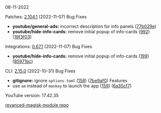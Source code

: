 08-11-2022

Patches:   [2.104.1](https://github.com/revanced/revanced-patches/compare/v2.104.0...v2.104.1) (2022-11-07)
 Bug Fixes
* **youtube/general-ads:** incorrect description for info panels ([77b029e](https://github.com/revanced/revanced-patches/commit/77b029e82e481a13516b1c8a888c42817507cdea))
* **youtube/hide-info-cards:** remove initial popup of info-cards ([992](https://github.com/revanced/revanced-patches/issues/992)) ([19f3f03](https://github.com/revanced/revanced-patches/commit/19f3f038585c313a969adf3d4095a60ab4c83ede))

Integrations:   [0.67.1](https://github.com/revanced/revanced-integrations/compare/v0.67.0...v0.67.1) (2022-11-07)
 Bug Fixes
* **youtube/hide-info-cards:** remove initial popup of info-cards ([199](https://github.com/revanced/revanced-integrations/issues/199)) ([85971bc](https://github.com/revanced/revanced-integrations/commit/85971bcd5e25e05d565e7d18d97b672363113ded))

CLI:   [2.15.0](https://github.com/revanced/revanced-cli/compare/v2.14.0...v2.15.0) (2022-10-31)
 Bug Fixes
* **gitignore:** ignore `options.toml` ([158](https://github.com/revanced/revanced-cli/issues/158)) ([7be9af0](https://github.com/revanced/revanced-cli/commit/7be9af0942de2a834b9e57403d46263b65f1a422))
 Features
* use `am` instead of `monkey` to launch the app ([159](https://github.com/revanced/revanced-cli/issues/159)) ([6a35cf7](https://github.com/revanced/revanced-cli/commit/6a35cf7ea46a4474120626ce03d28490cc96bf07))


YouTube version: 17.42.35

[revanced-magisk-module repo](https://github.com/vuongvan/magisk-module)
